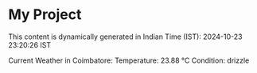 # My Project

This content is dynamically generated in Indian Time (IST): 2024-10-23 23:20:26 IST


Current Weather in Coimbatore:
Temperature: 23.88 °C
Condition: drizzle
